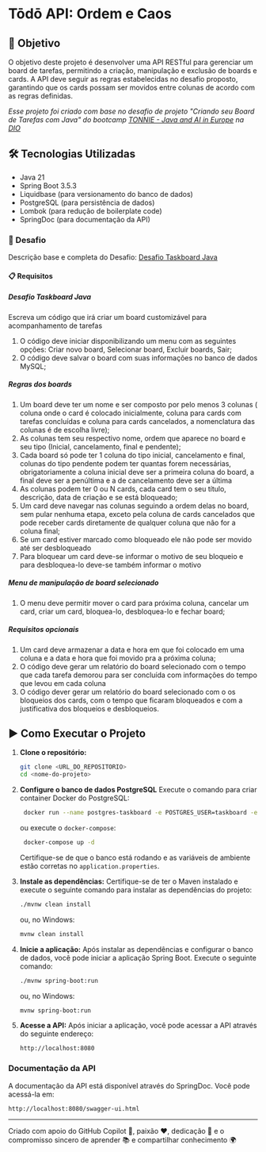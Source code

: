 # Tōdō API: Ordem e Caos

## 🎯 Objetivo

O objetivo deste projeto é desenvolver uma API RESTful para gerenciar um board de tarefas, permitindo a criação, 
manipulação e exclusão de boards e cards. A API deve seguir as regras estabelecidas no desafio proposto, 
garantindo que os cards possam ser movidos entre colunas de acordo com as regras definidas.

*Esse projeto foi criado com base no desafio de projeto "Criando seu Board de Tarefas com Java" do bootcamp
[TONNIE - Java and AI in Europe] na [DIO]*

## 🛠️ Tecnologias Utilizadas
- Java 21
- Spring Boot 3.5.3 
- Liquidbase (para versionamento do banco de dados)
- PostgreSQL (para persistência de dados)
- Lombok (para redução de boilerplate code)
- SpringDoc (para documentação da API)

### 🚀 Desafio
Descrição base e completa do Desafio: [Desafio Taskboard Java]

#### 📋 Requisitos

##### Desafio Taskboard Java
Escreva um código que irá criar um board customizável para acompanhamento de tarefas
1. O código deve iniciar disponibilizando um menu com as seguintes opções: Criar novo board, Selecionar board, Excluir boards, Sair;
2. O código deve salvar o board com suas informações no banco de dados MySQL;

##### Regras dos boards
1. Um board deve ter um nome e ser composto por pelo menos 3 colunas ( coluna onde o card é colocado inicialmente, coluna para cards com tarefas concluídas e coluna para cards cancelados, a nomenclatura das colunas é de escolha livre);
2. As colunas tem seu respectivo nome, ordem que aparece no board e seu tipo (Inicial, cancelamento, final e pendente);
3. Cada board só pode ter 1 coluna do tipo inicial, cancelamento e final, colunas do tipo pendente podem ter quantas forem necessárias, obrigatoriamente a coluna inicial deve ser a primeira coluna do board, a final deve ser a penúltima e a de cancelamento deve ser a última
4. As colunas podem ter 0 ou N cards, cada card tem o seu título, descrição, data de criação e se está bloqueado;
5. Um card deve navegar nas colunas seguindo a ordem delas no board, sem pular nenhuma etapa, exceto pela coluna de cards cancelados que pode receber cards diretamente de qualquer coluna que não for a coluna final;
6. Se um card estiver marcado como bloqueado ele não pode ser movido até ser desbloqueado
7. Para bloquear um card deve-se informar o motivo de seu bloqueio e para desbloquea-lo deve-se também informar o motivo

##### Menu de manipulação de board selecionado
1. O menu deve permitir mover o card para próxima coluna, cancelar um card, criar um card, bloquea-lo, desbloquea-lo e fechar board;

##### Requisitos opcionais
1. Um card deve armazenar a data e hora em que foi colocado em uma coluna e a data e hora que foi movido pra a próxima coluna;
2. O código deve gerar um relatório do board selecionado com o tempo que cada tarefa demorou para ser concluída com informações do tempo que levou em cada coluna
3. O código dever gerar um relatório do board selecionado com o os bloqueios dos cards, com o tempo que ficaram bloqueados e com a justificativa dos bloqueios e desbloqueios.

## ▶️ Como Executar o Projeto

1. **Clone o repositório:**
   ```sh
   git clone <URL_DO_REPOSITORIO>
   cd <nome-do-projeto>
   ```

2. **Configure o banco de dados PostgreSQL**
   Execute o comando para criar container Docker do PostgreSQL:
   ```sh
    docker run --name postgres-taskboard -e POSTGRES_USER=taskboard -e POSTGRES_PASSWORD=taskboard -e POSTGRES_DB=taskboard -p 5432:5432 -d postgres
    ```
   ou execute o `docker-compose`:
   ```sh
    docker-compose up -d
    ```
   
   Certifique-se de que o banco está rodando e as variáveis de ambiente estão corretas no `application.properties`.

3. **Instale as dependências:**
   Certifique-se de ter o Maven instalado e execute o seguinte comando para instalar as dependências do projeto:
   ```sh
   ./mvnw clean install
   ```
   ou, no Windows:
   ```sh
   mvnw clean install
   ```
 
5. **Inicie a aplicação:**
   Após instalar as dependências e configurar o banco de dados, você pode iniciar a aplicação Spring Boot. Execute o seguinte comando:
   ```sh
   ./mvnw spring-boot:run
   ```
   ou, no Windows:
   ```sh
   mvnw spring-boot:run
   ```
   
6. **Acesse a API:**
   Após iniciar a aplicação, você pode acessar a API através do seguinte endereço:
   ```
   http://localhost:8080
   ```

### Documentação da API
A documentação da API está disponível através do SpringDoc. Você pode acessá-la em:
```
http://localhost:8080/swagger-ui.html
```

---
Criado com apoio do GitHub Copilot 🤖, paixão ❤️, dedicação 💪 e o compromisso sincero de aprender 📚 e compartilhar conhecimento 🌍


[DIO]: https://www.dio.me/sign-up?ref=WQ0TRWQ8E1
[TONNIE - Java and AI in Europe]: https://www.dio.me/bootcamp/tonnie-java-and-ai-europe?ref=WQ0TRWQ8E1
[Desafio Taskboard Java]: https://github.com/digitalinnovationone/exercicios-java-basico/blob/main/projetos/4%20-%20T%C3%A9cnicas%20Avan%C3%A7adas%2C%20Padr%C3%B5es%20e%20Persist%C3%AAncia%20(Literalmente).md
